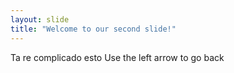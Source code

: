 ```yaml
---
layout: slide
title: "Welcome to our second slide!"
---
```

Ta re complicado esto
Use the left arrow to go back
